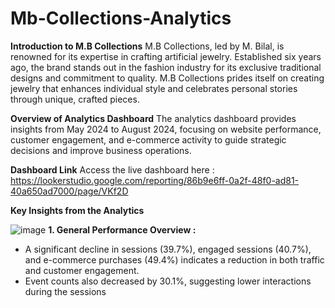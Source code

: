 # Mb-Collections-Analytics

**Introduction to M.B Collections**
M.B Collections, led by M. Bilal, is renowned for its expertise in crafting artificial jewelry. Established six years ago, the brand stands out in the fashion industry for its exclusive traditional designs and commitment to quality. M.B Collections prides itself on creating jewelry that enhances individual style and celebrates personal stories through unique, crafted pieces.

**Overview of Analytics Dashboard**
The analytics dashboard provides insights from May 2024 to August 2024, focusing on website performance, customer engagement, and e-commerce activity to guide strategic decisions and improve business operations.

**Dashboard Link**
Access the live dashboard here : https://lookerstudio.google.com/reporting/86b9e6ff-0a2f-48f0-ad81-40a650ad7000/page/VKf2D

**Key Insights from the Analytics**

![image](https://github.com/user-attachments/assets/e3fb4a70-a615-4862-b90b-bf62f9d2869b)
**1. General Performance Overview :**

* A significant decline in sessions (39.7%), engaged sessions (40.7%), and e-commerce purchases (49.4%) indicates a reduction in both traffic and customer engagement.
* Event counts also decreased by 30.1%, suggesting lower interactions during the sessions

